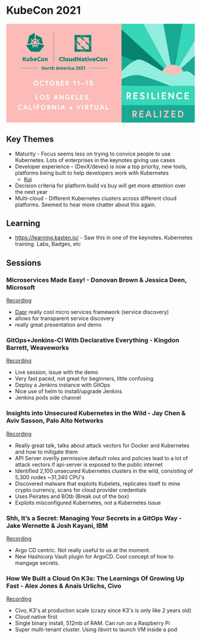 # KubeCon 2021

![](./kubecon.jpeg)

## Key Themes

- Maturity - Focus seems less on trying to convice people to use Kubernetes. Lots of enterprises in the keynotes giving use cases
- Developer experience - (DevX/devex) is now a top priority, new tools, platforms being built to help developers work with Kubernetes
  - [Kui](https://github.com/kubernetes-sigs/kui)
- Decision criteria for platform build vs buy will get more attention over the next year
- Multi-cloud - Different Kubernetes clusters across different cloud platforms. Seemed to hear more chatter about this again.

## Learning

- <https://learning.kasten.io/> - Saw this in one of the keynotes. Kubernetes training. Labs, Badges, etc

## Sessions

### Microservices Made Easy! - Donovan Brown & Jessica Deen, Microsoft

[Recording](https://kubecon-cloudnativecon-na.com/session-virtual/?v26dd132ae80017cdaf764437c30ebe6f10c1b1eeaab01165e44366654b368dfaeab6baf7e386a642ecb238989334530e=B558B161B31EBE510741D238F9888745D2DACFF2B1F794C8592A2B81400E8D16997F1E1A0DF72A53FD4125FCB6E0A750&fromFollowed)

- [Dapr](https://dapr.io/) really cool micro services framework (service discovery)
- allows for transparent service discovery
- really great presentation and demo

### GitOps+Jenkins-CI With Declarative Everything - Kingdon Barrett, Weaveworks

[Recording](https://kubecon-cloudnativecon-na.com/session-virtual/?v26dd132ae80017cdaf764437c30ebe6f10c1b1eeaab01165e44366654b368dfaeab6baf7e386a642ecb238989334530e=31E9CDCFDF9E48E60443270757B60236E5BF2C043F44DB0F6B59B357313675D0611D02870F1BAC14CFD69BE835979B59&fromFollowed)

- Live session, issue with the demo
- Very fast paced, not great for beginners, little confusing
- Deploy a Jenkins instance with GitOps
- Nice use of helm to install/upgrade Jenkins
- Jenkins pods side channel

### Insights into Unsecured Kubernetes in the Wild - Jay Chen & Aviv Sasson, Palo Alto Networks

[Recording](https://kubecon-cloudnativecon-na.com/session-virtual/?v26dd132ae80017cdaf764437c30ebe6f10c1b1eeaab01165e44366654b368dfaeab6baf7e386a642ecb238989334530e=36C24472F87E7C49E601CC2BA4855F89EC43DBBCDA5C8F64B7C129E17DCD91C6FA27E93068F3808AEEFBA56A8A95CBCF)

- Really great talk, talks about attack vectors for Docker and Kubernetes and how to mitigate them
- API Server overlly permissive default roles and policies lead to a lot of attack vectors if api-server is exposed to the public internet
- Identified 2,100 unsecured Kubernetes clusters in the wild, consisting of 5,300 nodes ~31,340 CPU's
- Discovered malware that exploits Kubelets, replicates itself to mine crypto currency, scans for cloud provider credentials
- Uses Peirates and BOtb (Break out of the box)
- Exploits misconfigured Kubernetes, not a Kubernetes issue

### Shh, It’s a Secret: Managing Your Secrets in a GitOps Way - Jake Wernette & Josh Kayani, IBM

[Recording](https://kubecon-cloudnativecon-na.com/session-virtual/?v26dd132ae80017cdaf764437c30ebe6f10c1b1eeaab01165e44366654b368dfaeab6baf7e386a642ecb238989334530e=E1D25D9BA494683A7282B1022ECC5D7C1EF9A208F33FC2EF1C8B83BFD6F1C6BB50663658D6E29F4FFEF31592DAFED7F0&fromFollowed)

- Argo CD centric. Not really useful to us at the moment.
- New Hashicorp Vault plugin for ArgoCD. Cool concept of how to mangage secrets.

### How We Built a Cloud On K3s: The Learnings Of Growing Up Fast - Alex Jones & Anaïs Urlichs, Civo

[Recording](https://kubecon-cloudnativecon-na.com/session-virtual/?v26dd132ae80017cdaf764437c30ebe6f10c1b1eeaab01165e44366654b368dfaeab6baf7e386a642ecb238989334530e=A17D1050FB73DAC88560D379A68DF88D36D0A27DF4081FD40997134134E7E21CDE9038902034FDA4B7DD3F2E4ED56109&fromFollowed)

- Civo, K3's at production scale (crazy since K3's is only like 2 years old)
- Cloud native first
- Single binary install, 512mb of RAM. Can run on a Raspberry Pi
- Super multi-tenant cluster. Using libvirt to launch VM inside a pod
